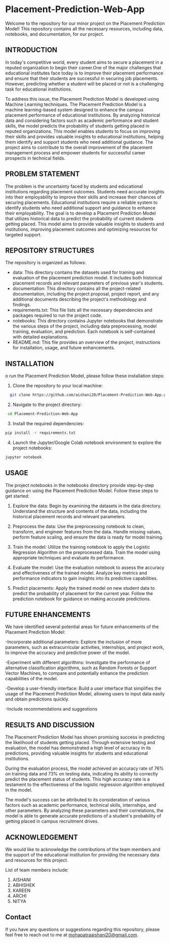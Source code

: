 # Placement-Prediction-Web-App


Welcome to the repository for our minor project on the Placement Prediction Model!
This repository contains all the necessary resources, including data, notebooks, and documentation, for our project.


## INTRODUCTION

In today's competitive world, every student aims to secure a placement in a reputed organization to begin their career.One of the major challenges that educational institutes face today is to improve their placement performance and ensure that their students are successful in securing job placements.
However, predicting whether a student will be placed or not is a challenging task for educational institutions.

To address this issue, the Placement Prediction Model is developed using Machine Learning techniques.
The Placement Prediction Model is a machine learning-based system designed to enhance the campus placement performance of educational institutions. By analyzing historical data and considering factors such as academic performance and student skills, the model predicts the probability of students getting placed in reputed organizations. This model enables students to focus on improving their skills and provides valuable insights to educational institutions, helping them identify and support students who need additional guidance. The project aims to contribute to the overall improvement of the placement management process and empower students for successful career prospects in technical fields.


## PROBLEM STATEMENT

The problem is the uncertainty faced by students and educational institutions regarding placement outcomes. Students need accurate insights into their employability to improve their skills and increase their chances of securing placements. Educational institutions require a reliable system to identify students who need additional support and guidance to enhance their employability. The goal is to develop a Placement Prediction Model that utilizes historical data to predict the probability of current students getting placed. This model aims to provide valuable insights to students and institutions, improving placement outcomes and optimizing resources for targeted support.



## REPOSITORY STRUCTURES

The repository is organized as follows:

- data: This directory contains the datasets used for training and evaluation of the placement prediction model. It includes both historical placement records and relevant parameters of previous year's students.
- documentation: This directory contains all the project-related documentation, including the project proposal, project report, and any additional documents describing the project's methodology and findings.
- requirements.txt: This file lists all the necessary dependencies and packages required to run the project code.
- notebooks: This directory contains Jupyter notebooks that demonstrate the various steps of the project, including data preprocessing, model training, evaluation, and prediction. Each notebook is self-contained with detailed explanations.
- README.md: This file provides an overview of the project, instructions for installation, usage, and future enhancements.



## INSTALLATION

o run the Placement Prediction Model, please follow these installation steps:

1. Clone the repository to your local machine:



```bash
  git clone https://github.com/aishani20/Placement-Prediction-Web-App.git

```
2. Navigate to the project directory:

```bash
 cd Placement-Prediction-Web-App

```
3. Install the required dependencies:

```bash
pip install -r requirements.txt

```
4. Launch the Jupyter/Google Colab notebook environment to explore the project notebooks:

```bash
jupyter notebook
```


## USAGE

The project notebooks in the notebooks directory provide step-by-step guidance on using the Placement Prediction Model. Follow these steps to get started:

1. Explore the data: Begin by examining the datasets in the data directory. Understand the structure and contents of the data, including the historical placement records and relevant parameters.

2. Preprocess the data: Use the preprocessing notebook to clean, transform, and engineer features from the data. Handle missing values, perform feature scaling, and ensure the data is ready for model training.

3. Train the model: Utilize the training notebook to apply the Logistic Regression Algorithm on the preprocessed data. Train the model using appropriate techniques and evaluate its performance.

4. Evaluate the model: Use the evaluation notebook to assess the accuracy and effectiveness of the trained model. Analyze key metrics and performance indicators to gain insights into its predictive capabilities.

5. Predict placements: Apply the trained model on new student data to predict the probability of placement for the current year. Follow the prediction notebook for guidance on making accurate predictions.


## FUTURE ENHANCEMENTS

We have identified several potential areas for future enhancements of the Placement Prediction Model:

-Incorporate additional parameters: Explore the inclusion of more parameters, such as extracurricular activities, internships, and project work, to improve the accuracy and predictive power of the model.

-Experiment with different algorithms: Investigate the performance of alternative classification algorithms, such as Random Forests or Support Vector Machines, to compare and potentially enhance the prediction capabilities of the model.

-Develop a user-friendly interface: Build a user interface that simplifies the usage of the Placement Prediction Model, allowing users to input data easily and obtain predictions quickly.

-Include recommendations and suggestions


## RESULTS AND DISCUSSION

The Placement Prediction Model has shown promising success in predicting the likelihood of students getting placed. Through extensive testing and evaluation, the model has demonstrated a high level of accuracy in its predictions, providing valuable insights for students and educational institutions.

During the evaluation process, the model achieved an accuracy rate of 76% on training data and 73% on testing data, indicating its ability to correctly predict the placement status of students. This high accuracy rate is a testament to the effectiveness of the logistic regression algorithm employed in the model.

The model's success can be attributed to its consideration of various factors such as academic performance, technical skills, internships, and other parameters. By analyzing these parameters and their correlations, the model is able to generate accurate predictions of a student's probability of getting placed in campus recruitment drives.


## ACKNOWLEDGEMENT

We would like to acknowledge the contributions of the team members and the support of the educational institution for providing the necessary data and resources for this project.

List of team members include:

1. AISHANI
2. ABHISHEK
3. KAREEN
4. ARCHI
5. NITYA

## Contact

If you have any questions or suggestions regarding this repository, please feel free to reach out to me at mohapatraaishani20@gmail.com.

